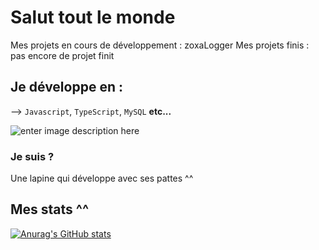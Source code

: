 # Salut tout le monde
Mes projets en cours de développement : zoxaLogger
Mes projets finis : pas encore de projet finit

## Je développe en :
--> `Javascript`, `TypeScript`, `MySQL` **etc...**

![enter image description here](https://encrypted-tbn0.gstatic.com/images?q=tbn:ANd9GcRsHY5iJAwbj1CK1RSjTa8XwWuy89XoTtcSwg&usqp=CAU)

### Je suis ?
Une lapine qui développe avec ses pattes ^^

## Mes stats ^^
[![Anurag's GitHub stats](https://github-readme-stats.vercel.app/api?username=zoxaDev)](https://github.com/anuraghazra/github-readme-stats)
